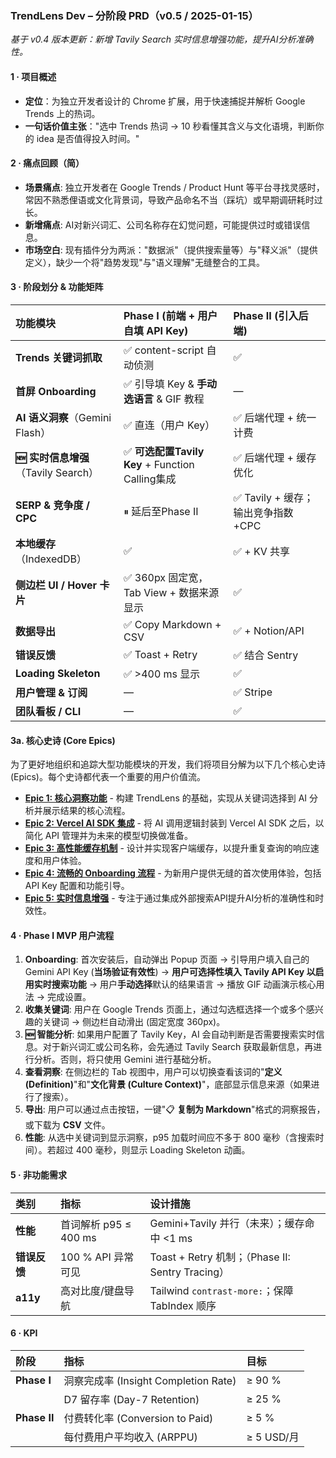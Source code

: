 ### **TrendLens Dev – 分阶段 PRD（v0.5 / 2025-01-15）**

*基于 v0.4 版本更新：新增 Tavily Search 实时信息增强功能，提升AI分析准确性。*

#### **1 · 项目概述**

* **定位**：为独立开发者设计的 Chrome 扩展，用于快速捕捉并解析 Google Trends 上的热词。
* **一句话价值主张**："选中 Trends 热词 → 10 秒看懂其含义与文化语境，判断你的 idea 是否值得投入时间。"

#### **2 · 痛点回顾（简）**

* **场景痛点**: 独立开发者在 Google Trends / Product Hunt 等平台寻找灵感时，常因不熟悉俚语或文化背景词，导致产品命名不当（踩坑）或早期调研耗时过长。
* **新增痛点**: AI对新兴词汇、公司名称存在幻觉问题，可能提供过时或错误信息。
* **市场空白**: 现有插件分为两派："数据派"（提供搜索量等）与"释义派"（提供定义），缺少一个将"趋势发现"与"语义理解"无缝整合的工具。

#### **3 · 阶段划分 & 功能矩阵**

| 功能模块 | Phase I (前端 + 用户自填 API Key) | Phase II (引入后端) |
| :--- | :--- | :--- |
| **Trends 关键词抓取** | ✅ content-script 自动侦测 | ✅ |
| **首屏 Onboarding** | ✅ 引导填 Key & **手动选语言** & GIF 教程 | — |
| **AI 语义洞察**（Gemini Flash） | ✅ 直连（用户 Key） | ✅ 后端代理 + 统一计费 |
| **🆕 实时信息增强**（Tavily Search） | ✅ **可选配置Tavily Key** + Function Calling集成 | ✅ 后端代理 + 缓存优化 |
| **SERP & 竞争度 / CPC** | ⏸ 延后至Phase II | ✅ Tavily + 缓存；输出竞争指数+CPC |
| **本地缓存**（IndexedDB） | ✅ | ✅ + KV 共享 |
| **侧边栏 UI / Hover 卡片** | ✅ 360px 固定宽，Tab View + 数据来源显示 | ✅ |
| **数据导出** | ✅ Copy Markdown + CSV | ✅ + Notion/API |
| **错误反馈** | ✅ Toast + Retry | ✅ 结合 Sentry |
| **Loading Skeleton** | ✅ >400 ms 显示 | ✅ |
| **用户管理 & 订阅** | — | ✅ Stripe |
| **团队看板 / CLI** | — | ✅ |

#### **3a. 核心史诗 (Core Epics)**

为了更好地组织和追踪大型功能模块的开发，我们将项目分解为以下几个核心史诗 (Epics)。每个史诗都代表一个重要的用户价值流。

*   **[Epic 1: 核心洞察功能](./epic-1.md)** - 构建 TrendLens 的基础，实现从关键词选择到 AI 分析并展示结果的核心流程。
*   **[Epic 2: Vercel AI SDK 集成](./epic-2.md)** - 将 AI 调用逻辑封装到 Vercel AI SDK 之后，以简化 API 管理并为未来的模型切换做准备。
*   **[Epic 3: 高性能缓存机制](./epic-3.md)** - 设计并实现客户端缓存，以提升重复查询的响应速度和用户体验。
*   **[Epic 4: 流畅的 Onboarding 流程](./epic-4.md)** - 为新用户提供无缝的首次使用体验，包括 API Key 配置和功能引导。
*   **[Epic 5: 实时信息增强](./epic-5.md)** - 专注于通过集成外部搜索API提升AI分析的准确性和时效性。

#### **4 · Phase I MVP 用户流程**

1.  **Onboarding**: 首次安装后，自动弹出 Popup 页面 → 引导用户填入自己的 Gemini API Key (**当场验证有效性**) → **用户可选择性填入 Tavily API Key 以启用实时搜索功能** → 用户**手动选择**默认的结果语言 → 播放 GIF 动画演示核心用法 → 完成设置。
2.  **收集关键词**: 用户在 Google Trends 页面上，通过勾选框选择一个或多个感兴趣的关键词 → 侧边栏自动滑出 (固定宽度 360px)。
3.  **🆕 智能分析**: 如果用户配置了 Tavily Key，AI 会自动判断是否需要搜索实时信息。对于新兴词汇或公司名称，会先通过 Tavily Search 获取最新信息，再进行分析。否则，将只使用 Gemini 进行基础分析。
4.  **查看洞察**: 在侧边栏的 Tab 视图中，用户可以切换查看该词的"**定义 (Definition)**"和"**文化背景 (Culture Context)**"，底部显示信息来源（如果进行了搜索）。
5.  **导出**: 用户可以通过点击按钮，一键"📋 **复制为 Markdown**"格式的洞察报告，或下载为 **CSV** 文件。
6.  **性能**: 从选中关键词到显示洞察，p95 加载时间应不多于 800 毫秒（含搜索时间）。若超过 400 毫秒，则显示 Loading Skeleton 动画。

#### **5 · 非功能需求**

| 类别 | 指标 | 设计措施 |
| :--- | :--- | :--- |
| **性能** | 首词解析 p95 ≤ 400 ms | Gemini+Tavily 并行（未来）；缓存命中 <1 ms |
| **错误反馈** | 100 % API 异常可见 | Toast + Retry 机制；（Phase II: Sentry Tracing） |
| **a11y** | 高对比度/键盘导航 | Tailwind `contrast-more:`；保障 TabIndex 顺序 |

#### **6 · KPI**

| 阶段 | 指标 | 目标 |
| :--- | :--- | :--- |
| **Phase I** | 洞察完成率 (Insight Completion Rate) | ≥ 90 % |
| | D7 留存率 (Day-7 Retention) | ≥ 25 % |
| **Phase II**| 付费转化率 (Conversion to Paid) | ≥ 5 % |
| | 每付费用户平均收入 (ARPPU) | ≥ 5 USD/月 |
